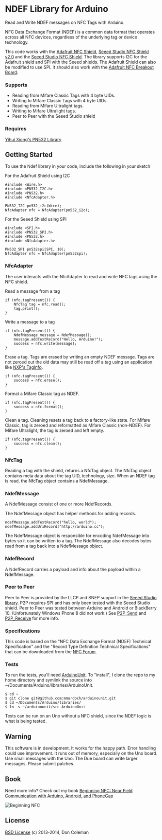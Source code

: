 # NDEF Library for Arduino

Read and Write NDEF messages on NFC Tags with Arduino.

NFC Data Exchange Format (NDEF) is a common data format that operates across all NFC devices, regardless of the underlying tag or device technology.

This code works with the [Adafruit NFC Shield](https://www.adafruit.com/products/789), [Seeed Studio NFC Shield v2.0](http://www.seeedstudio.com/depot/nfc-shield-v20-p-1370.html) and the [Seeed Studio NFC Shield](http://www.seeedstudio.com/depot/nfc-shield-p-916.html?cPath=73). The library supports I2C for the Adafruit shield and SPI with the Seeed shields. The Adafruit Shield can also be modified to use SPI. It should also work with the [Adafruit NFC Breakout Board](https://www.adafruit.com/products/364).

### Supports 
 - Reading from Mifare Classic Tags with 4 byte UIDs.
 - Writing to Mifare Classic Tags with 4 byte UIDs.
 - Reading from Mifare Ultralight tags.
 - Writing to Mifare Ultralight tags.
 - Peer to Peer with the Seeed Studio shield

### Requires

[Yihui Xiong's PN532 Library](https://github.com/Seeed-Studio/PN532)

## Getting Started

To use the Ndef library in your code, include the following in your sketch

For the Adafruit Shield using I2C 

    #include <Wire.h>
    #include <PN532_I2C.h>
    #include <PN532.h>
    #include <NfcAdapter.h>
    
    PN532_I2C pn532_i2c(Wire);
    NfcAdapter nfc = NfcAdapter(pn532_i2c);

For the Seeed Shield using SPI

    #include <SPI.h>
    #include <PN532_SPI.h>
    #include <PN532.h>
    #include <NfcAdapter.h>
    
    PN532_SPI pn532spi(SPI, 10);
    NfcAdapter nfc = NfcAdapter(pn532spi);

### NfcAdapter

The user interacts with the NfcAdapter to read and write NFC tags using the NFC shield.

Read a message from a tag

    if (nfc.tagPresent()) {
        NfcTag tag = nfc.read();
        tag.print();
    }

Write a message to a tag

    if (nfc.tagPresent()) {
        NdefMessage message = NdefMessage();
        message.addTextRecord("Hello, Arduino!");
        success = nfc.write(message);
    }

Erase a tag. Tags are erased by writing an empty NDEF message. Tags are not zeroed out the old data may still be read off a tag using an application like [NXP's TagInfo](https://play.google.com/store/apps/details?id=com.nxp.taginfolite&hl=en).

    if (nfc.tagPresent()) {
        success = nfc.erase();
    }


Format a Mifare Classic tag as NDEF.

    if (nfc.tagPresent()) {
        success = nfc.format();
    }


Clean a tag. Cleaning resets a tag back to a factory-like state. For Mifare Classic, tag is zeroed and reformatted as Mifare Classic (non-NDEF). For Mifare Ultralight, the tag is zeroed and left empty.

    if (nfc.tagPresent()) {
        success = nfc.clean();
    }


### NfcTag 

Reading a tag with the shield, returns a NfcTag object. The NfcTag object contains meta data about the tag UID, technology, size.  When an NDEF tag is read, the NfcTag object contains a NdefMessage.

### NdefMessage

A NdefMessage consist of one or more NdefRecords.

The NdefMessage object has helper methods for adding records.

    ndefMessage.addTextRecord("hello, world");
    ndefMessage.addUriRecord("http://arduino.cc");

The NdefMessage object is responsible for encoding NdefMessage into bytes so it can be written to a tag. The NdefMessage also decodes bytes read from a tag back into a NdefMessage object.

### NdefRecord

A NdefRecord carries a payload and info about the payload within a NdefMessage.

### Peer to Peer

Peer to Peer is provided by the LLCP and SNEP support in the [Seeed Studio library](https://github.com/Seeed-Studio/PN532).  P2P requires SPI and has only been tested with the Seeed Studio shield.  Peer to Peer was tested between Arduino and Android or BlackBerry 10. (Unfortunately Windows Phone 8 did not work.) See [P2P_Send](examples/P2P_Send/P2P_Send.ino) and [P2P_Receive](examples/P2P_Receive/P2P_Receive.ino) for more info.

### Specifications

This code is based on the "NFC Data Exchange Format (NDEF) Technical Specification" and the "Record Type Definition Technical Specifications" that can be downloaded from the [NFC Forum](http://www.nfc-forum.org/specs/spec_license).

### Tests

To run the tests, you'll need [ArduinoUnit](https://github.com/mmurdoch/arduinounit). To "install", I clone the repo to my home directory and symlink the source into ~/Documents/Arduino/libraries/ArduinoUnit.

    $ cd ~
    $ git clone git@github.com:mmurdoch/arduinounit.git
    $ cd ~/Documents/Arduino/libraries/
    $ ln -s ~/arduinounit/src ArduinoUnit
    
Tests can be run on an Uno without a NFC shield, since the NDEF logic is what is being tested.
    
## Warning

This software is in development. It works for the happy path. Error handling could use improvement. It runs out of memory, especially on the Uno board. Use small messages with the Uno. The Due board can write larger messages. Please submit patches.

## Book
Need more info? Check out my book [Beginning NFC: Near Field Communication with Arduino, Android, and PhoneGap](http://shop.oreilly.com/product/0636920021193.do)

![Beginning NFC](http://akamaicovers.oreilly.com/images/0636920021193/cat.gif)

## License

[BSD License](https://github.com/don/Ndef/blob/master/LICENSE.txt) (c) 2013-2014, Don Coleman
